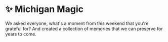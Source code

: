 # ✨ Michigan Magic

We asked everyone, what's a moment from this weekend that you're grateful for? And created a collection of memories that we can preserve for years to come.
